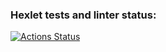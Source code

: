 ### Hexlet tests and linter status:
[![Actions Status](https://github.com/SlavaZhuck/devops-for-programmers-project-76/actions/workflows/hexlet-check.yml/badge.svg)](https://github.com/SlavaZhuck/devops-for-programmers-project-76/actions)